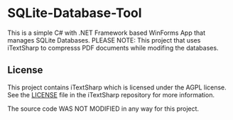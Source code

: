 # SQLite-Database-Tool

This is a simple C# with .NET Framework based WinForms App that manages SQLite Databases. PLEASE NOTE: This project that uses iTextSharp to compresss PDF documents while modifing the databases.

## License

This project contains iTextSharp which is licensed under the AGPL license. See the [LICENSE](https://github.com/itext/itextsharp/blob/3b8d7cc6a6bd7d9cf44d5f3b559d98d7f2b3d700/LICENSE.md) file in the iTextSharp repository for more information.

The source code WAS NOT MODIFIED in any way for this project.
